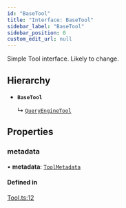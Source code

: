 ```yaml
---
id: "BaseTool"
title: "Interface: BaseTool"
sidebar_label: "BaseTool"
sidebar_position: 0
custom_edit_url: null
---
```


Simple Tool interface. Likely to change.

## Hierarchy

- **`BaseTool`**

  ↳ [`QueryEngineTool`](QueryEngineTool.md)

## Properties

### metadata

• **metadata**: [`ToolMetadata`](ToolMetadata.md)

#### Defined in

[Tool.ts:12](https://github.com/run-llama/LlamaIndexTS/blob/f264211/packages/core/src/Tool.ts#L12)
